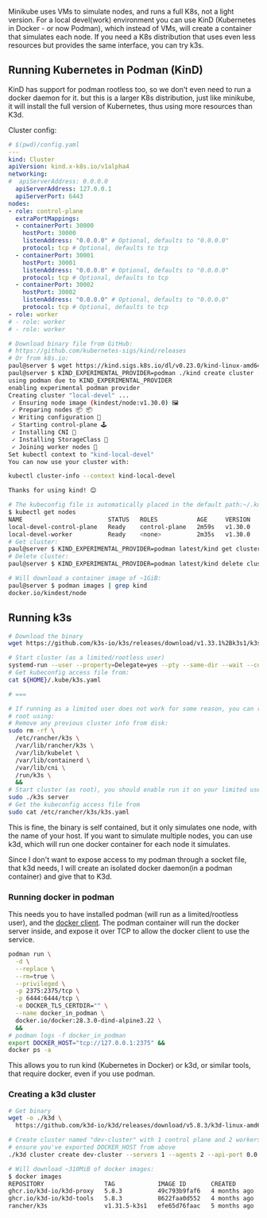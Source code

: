 Minikube uses VMs to simulate nodes, and runs a full K8s, not a light version.
For a local devel(work) environment you can use KinD (Kubernetes in Docker - or
now Podman), which instead of VMs, will create a container that simulates each
node. If you need a K8s distribution that uses even less resources but provides
the same interface, you can try k3s.



## Running Kubernetes in Podman (KinD)
KinD has support for podman rootless too, so we don't even need to run a docker
daemon for it. but this is a larger K8s distribution, just like minikube, it
will install the full version of Kubernetes, thus using more resources than K3d.

Cluster config:
```yaml
# $(pwd)/config.yaml
---
kind: Cluster
apiVersion: kind.x-k8s.io/v1alpha4
networking:
#  apiServerAddress: 0.0.0.0
  apiServerAddress: 127.0.0.1
  apiServerPort: 6443
nodes:
- role: control-plane
  extraPortMappings:
  - containerPort: 30000
    hostPort: 30000
    listenAddress: "0.0.0.0" # Optional, defaults to "0.0.0.0"
    protocol: tcp # Optional, defaults to tcp
  - containerPort: 30001
    hostPort: 30001
    listenAddress: "0.0.0.0" # Optional, defaults to "0.0.0.0"
    protocol: tcp # Optional, defaults to tcp
  - containerPort: 30002
    hostPort: 30002
    listenAddress: "0.0.0.0" # Optional, defaults to "0.0.0.0"
    protocol: tcp # Optional, defaults to tcp
- role: worker
# - role: worker
# - role: worker
```
```sh
# Download binary file from GitHub:
# https://github.com/kubernetes-sigs/kind/releases
# Or from k8s.io:
paul@server $ wget https://kind.sigs.k8s.io/dl/v0.23.0/kind-linux-amd64 -o ./kind
paul@server $ KIND_EXPERIMENTAL_PROVIDER=podman ./kind create cluster --name=local-devel --config=$(pwd)/config.yaml
using podman due to KIND_EXPERIMENTAL_PROVIDER
enabling experimental podman provider
Creating cluster "local-devel" ...
 ✓ Ensuring node image (kindest/node:v1.30.0) 🖼
 ✓ Preparing nodes 📦 📦
 ✓ Writing configuration 📜
 ✓ Starting control-plane 🕹️
 ✓ Installing CNI 🔌
 ✓ Installing StorageClass 💾
 ✓ Joining worker nodes 🚜
Set kubectl context to "kind-local-devel"
You can now use your cluster with:

kubectl cluster-info --context kind-local-devel

Thanks for using kind! 😊

# The kubeconfig file is automatically placed in the default path:~/.kube/config
$ kubectl get nodes
NAME                        STATUS   ROLES           AGE     VERSION
local-devel-control-plane   Ready    control-plane   2m59s   v1.30.0
local-devel-worker          Ready    <none>          2m35s   v1.30.0
# Get cluster:
paul@server $ KIND_EXPERIMENTAL_PROVIDER=podman latest/kind get clusters
# Delete cluster:
paul@server $ KIND_EXPERIMENTAL_PROVIDER=podman latest/kind delete cluster --name=local-devel

# Will download a container image of ~1GiB:
paul@server $ podman images | grep kind
docker.io/kindest/node                                                 <none>                    9319cf209ac5  13 months ago  980 MB
```



## Running k3s

```sh
# Download the binary
wget https://github.com/k3s-io/k3s/releases/download/v1.33.1%2Bk3s1/k3s &&

# Start cluster (as a limited/rootless user)
systemd-run --user --property=Delegate=yes --pty --same-dir --wait --collect --service-type=exec ./k3s server --rootless
# Get kubeconfig access file from:
cat ${HOME}/.kube/k3s.yaml

# ===

# If running as a limited user does not work for some reason, you can run as
# root using:
# Remove any previous cluster info from disk:
sudo rm -rf \
  /etc/rancher/k3s \
  /var/lib/rancher/k3s \
  /var/lib/kubelet \
  /var/lib/containerd \
  /var/lib/cni \
  /run/k3s \
  &&
# Start cluster (as root), you should enable run it on your limited user.
sudo ./k3s server
# Get the kubeconfig access file from
sudo cat /etc/rancher/k3s/k3s.yaml

```
This is fine, the binary is self contained, but it only simulates one node, with
the name of your host. If you want to simulate multiple nodes, you can use k3d,
which will run one docker container for each node it simulates.

Since I don't want to expose access to my podman through a socket file, that k3d
needs, I will create an isolated docker daemon(in a podman container) and give
that to K3d.

### Running docker in podman
This needs you to have installed podman (will run as a limited/rootless user),
and the [docker client](
  https://download.docker.com/linux/static/stable/x86_64/docker-20.10.9.tgz).
The podman container will run the docker server inside, and expose it over TCP
to allow the docker client to use the service.
```sh
podman run \
  -d \
  --replace \
  --rm=true \
  --privileged \
  -p 2375:2375/tcp \
  -p 6444:6444/tcp \
  -e DOCKER_TLS_CERTDIR="" \
  --name docker_in_podman \
  docker.io/docker:28.3.0-dind-alpine3.22 \
  &&
# podman logs -f docker_in_podman
export DOCKER_HOST="tcp://127.0.0.1:2375" &&
docker ps -a
```
This allows you to run kind (Kubernetes in Docker) or k3d, or similar tools,
that require docker, even if you use podman.

### Creating a k3d cluster
```sh
# Get binary
wget -o ./k3d \
  https://github.com/k3d-io/k3d/releases/download/v5.8.3/k3d-linux-amd64 &&

# Create cluster named "dev-cluster" with 1 control plane and 2 workers
# ensure you've exported DOCKER_HOST from above
./k3d cluster create dev-cluster --servers 1 --agents 2 --api-port 0.0.0.0:6444 &&
```
```sh
# Will download ~310MiB of docker images:
$ docker images
REPOSITORY                 TAG            IMAGE ID       CREATED        SIZE
ghcr.io/k3d-io/k3d-proxy   5.8.3          49c793b9faf6   4 months ago   63.1MB
ghcr.io/k3d-io/k3d-tools   5.8.3          8622faa0d552   4 months ago   20.7MB
rancher/k3s                v1.31.5-k3s1   efe65d76faac   5 months ago   222MB
```

